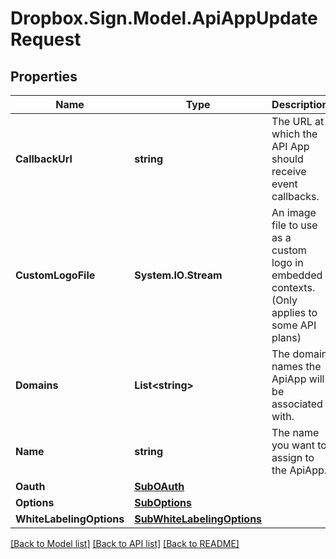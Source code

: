 # Dropbox.Sign.Model.ApiAppUpdateRequest

## Properties

Name | Type | Description | Notes
------------ | ------------- | ------------- | -------------
**CallbackUrl** | **string** |  The URL at which the API App should receive event callbacks.  | [optional] 
**CustomLogoFile** | **System.IO.Stream** |  An image file to use as a custom logo in embedded contexts. (Only applies to some API plans)  | [optional] 
**Domains** | **List&lt;string&gt;** |  The domain names the ApiApp will be associated with.  | [optional] 
**Name** | **string** |  The name you want to assign to the ApiApp.  | [optional] 
**Oauth** | [**SubOAuth**](SubOAuth.md) |    | [optional] 
**Options** | [**SubOptions**](SubOptions.md) |    | [optional] 
**WhiteLabelingOptions** | [**SubWhiteLabelingOptions**](SubWhiteLabelingOptions.md) |    | [optional] 

[[Back to Model list]](../README.md#documentation-for-models) [[Back to API list]](../README.md#documentation-for-api-endpoints) [[Back to README]](../README.md)

